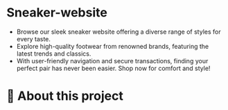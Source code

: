 # Sneaker-website
- Browse our sleek sneaker website offering a diverse range of styles for every taste.
- Explore high-quality footwear from renowned brands, featuring the latest trends and classics.
- With user-friendly navigation and secure transactions, finding your perfect pair has never been easier. Shop now for comfort and style!

# 🎯 About this project
